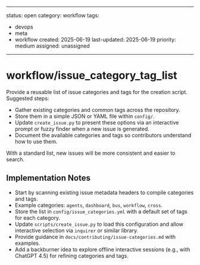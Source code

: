 ---
status: open
category: workflow
tags:
  - devops
  - meta
  - workflow
created: 2025-06-19
last-updated: 2025-06-19
priority: medium
assigned: unassigned
------------------------

# workflow/issue_category_tag_list

Provide a reusable list of issue categories and tags for the creation
script. Suggested steps:

- Gather existing categories and common tags across the repository.
- Store them in a simple JSON or YAML file within `config/`.
- Update `create_issue.py` to present these options via an interactive
  prompt or fuzzy finder when a new issue is generated.
- Document the available categories and tags so contributors understand
  how to use them.

With a standard list, new issues will be more consistent and easier to
search.

## Implementation Notes

- Start by scanning existing issue metadata headers to compile categories and tags.
- Example categories: `agents`, `dashboard`, `bus`, `workflow`, `cross`.
- Store the list in `config/issue_categories.yml` with a default set of tags for each category.
- Update `scripts/create_issue.py` to load this configuration and allow interactive selection via `inquirer` or similar library.
- Provide guidance in `docs/contributing/issue-categories.md` with examples.
- Add a backburner idea to explore offline interactive sessions (e.g., with
  ChatGPT&nbsp;4.5) for refining categories and tags.
